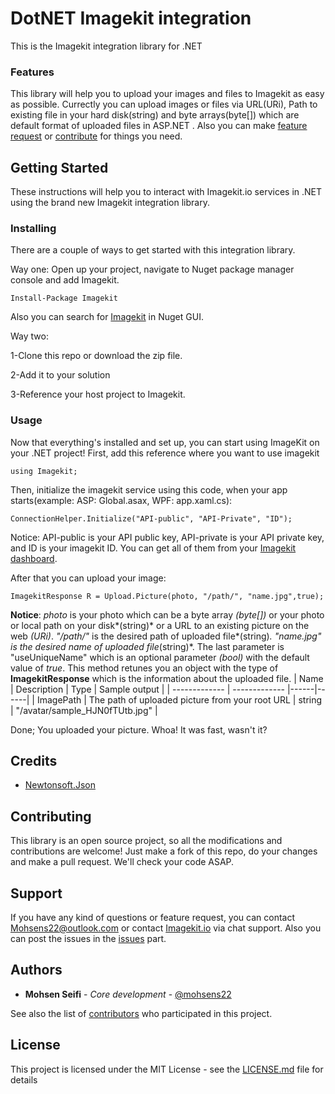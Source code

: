 # DotNET Imagekit integration
This is the Imagekit integration library for .NET

### Features
This library will help you to upload your images and files to Imagekit as easy as possible. Currectly you can upload images or files via URL(URi), Path to existing file in your hard disk(string) and byte arrays(byte[]) which are default format of uploaded files in ASP.NET .
Also you can make [feature request](#Support) or [contribute](#Contributing) for things you need.

## Getting Started
These instructions will help you to interact with Imagekit.io services in .NET using the brand new Imagekit integration library.

### Installing
There are a couple of ways to get started with this integration library.

Way one:
Open up your project, navigate to Nuget package manager console and add Imagekit.
```
Install-Package Imagekit
```
Also you can search for [Imagekit](https://www.nuget.org/packages/Imagekit/1.0.0) in Nuget GUI.

Way two:

1-Clone this repo or download the zip file.

2-Add it to your solution

3-Reference your host project to Imagekit.

### Usage
Now that everything's installed and set up, you can start using ImageKit on your .NET project!
First, add this reference where you want to use imagekit
```
using Imagekit;
```
Then, initialize the imagekit service using this code, when your app starts(example: ASP: Global.asax, WPF: app.xaml.cs): 
```
ConnectionHelper.Initialize("API-public", "API-Private", "ID");
```
Notice: API-public is your API public key, API-private is your API private key, and ID is your imagekit ID. You can get all of them from your [Imagekit dashboard](https://imagekit.io/dashboard).

After that you can upload your image:
```
ImagekitResponse R = Upload.Picture(photo, "/path/", "name.jpg",true);
```
**Notice**: *photo* is your photo which can be a byte array *(byte[])* or your photo or local path on your disk*(string)* or a URL to an existing picture on the web *(URi)*. *"/path/"* is the desired path of uploaded file*(string)*. *"name.jpg"* is the desired name of uploaded file*(string)*. The last parameter is "useUniqueName" which is an optional parameter *(bool)* with the default value of *true*.
This method retunes you an object with the type of **ImagekitResponse** which is the information about the uploaded file.
| Name  | Description | Type | Sample output |
| ------------- | ------------- |------|------|
| ImagePath  | The path of uploaded picture from your root URL  | string | "/avatar/sample_HJN0fTUtb.jpg" |


Done; You uploaded your picture.
Whoa! It was fast, wasn't it?

## Credits

* [Newtonsoft.Json](https://www.nuget.org/packages/Newtonsoft.Json/)

## Contributing

This library is an open source project, so all the modifications and contributions are welcome! Just make a fork of this repo, do your changes and make a pull request. We'll check your code ASAP.

## Support

If you have any kind of questions or feature request, you can contact [Mohsens22@outlook.com](mailto:Mohsens22@outlook.com) or contact [Imagekit.io](https://imagekit.io) via chat support.
Also you can post the issues in the [issues](https://github.com/imagekit-developer/dotnet-imagekit-integration/issues) part.

## Authors

* **Mohsen Seifi** - *Core development* - [@mohsens22](https://github.com/mohsens22)

See also the list of [contributors](https://github.com/imagekit-developer/dotnet-imagekit-integration/contributors) who participated in this project.

## License

This project is licensed under the MIT License - see the [LICENSE.md](LICENSE.md) file for details









